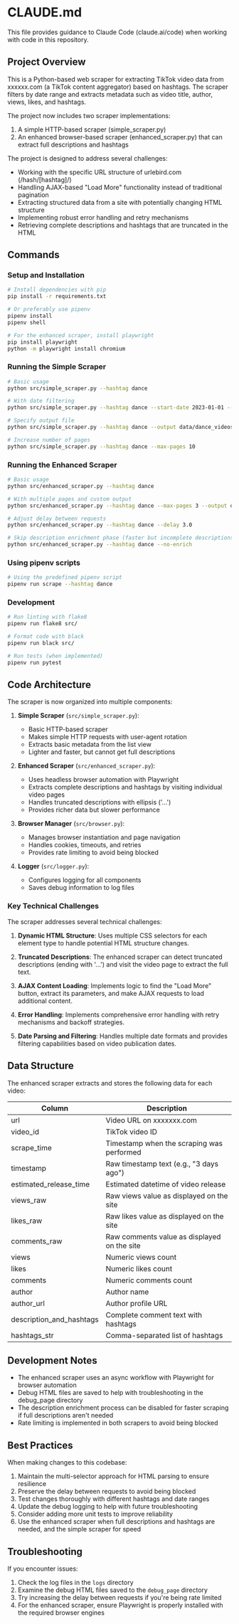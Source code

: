 # CLAUDE.md

This file provides guidance to Claude Code (claude.ai/code) when working with code in this repository.

## Project Overview

This is a Python-based web scraper for extracting TikTok video data from xxxxxx.com (a TikTok content aggregator) based on hashtags. The scraper filters by date range and extracts metadata such as video title, author, views, likes, and hashtags.

The project now includes two scraper implementations:
1. A simple HTTP-based scraper (simple_scraper.py)
2. An enhanced browser-based scraper (enhanced_scraper.py) that can extract full descriptions and hashtags

The project is designed to address several challenges:
- Working with the specific URL structure of urlebird.com (/hash/[hashtag]/)
- Handling AJAX-based "Load More" functionality instead of traditional pagination
- Extracting structured data from a site with potentially changing HTML structure
- Implementing robust error handling and retry mechanisms
- Retrieving complete descriptions and hashtags that are truncated in the HTML

## Commands

### Setup and Installation

```bash
# Install dependencies with pip
pip install -r requirements.txt

# Or preferably use pipenv
pipenv install
pipenv shell

# For the enhanced scraper, install playwright
pip install playwright
python -m playwright install chromium
```

### Running the Simple Scraper

```bash
# Basic usage
python src/simple_scraper.py --hashtag dance

# With date filtering
python src/simple_scraper.py --hashtag dance --start-date 2023-01-01 --end-date 2023-12-31

# Specify output file
python src/simple_scraper.py --hashtag dance --output data/dance_videos.csv

# Increase number of pages
python src/simple_scraper.py --hashtag dance --max-pages 10
```

### Running the Enhanced Scraper

```bash
# Basic usage
python src/enhanced_scraper.py --hashtag dance

# With multiple pages and custom output
python src/enhanced_scraper.py --hashtag dance --max-pages 3 --output data/dance_results.csv

# Adjust delay between requests
python src/enhanced_scraper.py --hashtag dance --delay 3.0

# Skip description enrichment phase (faster but incomplete descriptions)
python src/enhanced_scraper.py --hashtag dance --no-enrich
```

### Using pipenv scripts

```bash
# Using the predefined pipenv script
pipenv run scrape --hashtag dance
```

### Development

```bash
# Run linting with flake8
pipenv run flake8 src/

# Format code with black
pipenv run black src/

# Run tests (when implemented)
pipenv run pytest
```

## Code Architecture

The scraper is now organized into multiple components:

1. **Simple Scraper** (`src/simple_scraper.py`): 
   - Basic HTTP-based scraper
   - Makes simple HTTP requests with user-agent rotation
   - Extracts basic metadata from the list view
   - Lighter and faster, but cannot get full descriptions

2. **Enhanced Scraper** (`src/enhanced_scraper.py`):
   - Uses headless browser automation with Playwright
   - Extracts complete descriptions and hashtags by visiting individual video pages
   - Handles truncated descriptions with ellipsis ('...')
   - Provides richer data but slower performance

3. **Browser Manager** (`src/browser.py`):
   - Manages browser instantiation and page navigation
   - Handles cookies, timeouts, and retries
   - Provides rate limiting to avoid being blocked

4. **Logger** (`src/logger.py`):
   - Configures logging for all components
   - Saves debug information to log files

### Key Technical Challenges

The scraper addresses several technical challenges:

1. **Dynamic HTML Structure**: Uses multiple CSS selectors for each element type to handle potential HTML structure changes.

2. **Truncated Descriptions**: The enhanced scraper can detect truncated descriptions (ending with '...') and visit the video page to extract the full text.

3. **AJAX Content Loading**: Implements logic to find the "Load More" button, extract its parameters, and make AJAX requests to load additional content.

4. **Error Handling**: Implements comprehensive error handling with retry mechanisms and backoff strategies.

5. **Date Parsing and Filtering**: Handles multiple date formats and provides filtering capabilities based on video publication dates.

## Data Structure

The enhanced scraper extracts and stores the following data for each video:

| Column                  | Description                                        |
|-------------------------|----------------------------------------------------|
| url                     | Video URL on xxxxxxx.com                           |
| video_id                | TikTok video ID                                     |
| scrape_time             | Timestamp when the scraping was performed           |
| timestamp               | Raw timestamp text (e.g., "3 days ago")             |
| estimated_release_time  | Estimated datetime of video release                 |
| views_raw               | Raw views value as displayed on the site            |
| likes_raw               | Raw likes value as displayed on the site            |
| comments_raw            | Raw comments value as displayed on the site         |
| views                   | Numeric views count                                 |
| likes                   | Numeric likes count                                 |
| comments                | Numeric comments count                              |
| author                  | Author name                                         |
| author_url              | Author profile URL                                  |
| description_and_hashtags| Complete comment text with hashtags                |
| hashtags_str            | Comma-separated list of hashtags                    |

## Development Notes

- The enhanced scraper uses an async workflow with Playwright for browser automation
- Debug HTML files are saved to help with troubleshooting in the debug_page directory
- The description enrichment process can be disabled for faster scraping if full descriptions aren't needed
- Rate limiting is implemented in both scrapers to avoid being blocked

## Best Practices

When making changes to this codebase:

1. Maintain the multi-selector approach for HTML parsing to ensure resilience
2. Preserve the delay between requests to avoid being blocked
3. Test changes thoroughly with different hashtags and date ranges
4. Update the debug logging to help with future troubleshooting
5. Consider adding more unit tests to improve reliability
6. Use the enhanced scraper when full descriptions and hashtags are needed, and the simple scraper for speed

## Troubleshooting

If you encounter issues:

1. Check the log files in the `logs` directory
2. Examine the debug HTML files saved to the `debug_page` directory
3. Try increasing the delay between requests if you're being rate limited
4. For the enhanced scraper, ensure Playwright is properly installed with the required browser engines